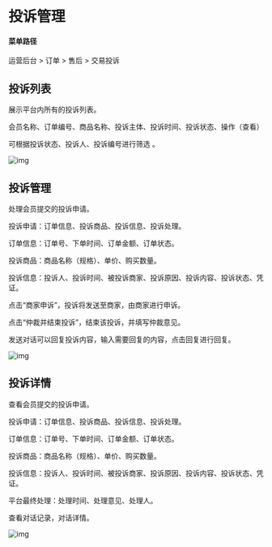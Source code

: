 # 投诉管理

#### 菜单路径

运营后台 > 订单 > 售后 > 交易投诉

## 投诉列表

展示平台内所有的投诉列表。

会员名称、订单编号、商品名称、投诉主体、投诉时间、投诉状态、操作（查看）

可根据投诉状态、投诉人、投诉编号进行筛选 。

![img](https://docs.sellwell.cn/help/images/%E4%BA%A4%E6%98%93%E6%8A%95%E8%AF%89.png)

## 投诉管理

处理会员提交的投诉申请。

投诉申请：订单信息、投诉商品、投诉信息、投诉处理。

订单信息：订单号、下单时间、订单金额、订单状态。

投诉商品：商品名称（规格）、单价、购买数量。

投诉信息：投诉人、投诉时间、被投诉商家、投诉原因、投诉内容、投诉状态、凭证。

点击“商家申诉”，投诉将发送至商家，由商家进行申诉。

点击“仲裁并结束投诉”，结束该投诉，并填写仲裁意见。

发送对话可以回复投诉内容，输入需要回复的内容，点击回复进行回复。

![img](https://docs.sellwell.cn/help/images/orderTousu.png)

## 投诉详情

查看会员提交的投诉申请。

投诉申请：订单信息、投诉商品、投诉信息、投诉处理。

订单信息：订单号、下单时间、订单金额、订单状态。

投诉商品：商品名称（规格）、单价、购买数量。

投诉信息：投诉人、投诉时间、被投诉商家、投诉原因、投诉内容、投诉状态、凭证。

平台最终处理：处理时间、处理意见、处理人。

查看对话记录，对话详情。

![img](https://docs.sellwell.cn/help/images/orderContent.png)